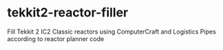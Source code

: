 # tekkit2-reactor-filler
Fill Tekkit 2 IC2 Classic reactors using ComputerCraft and Logistics Pipes according to reactor planner code
